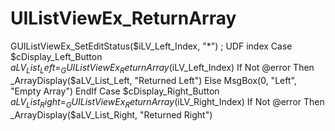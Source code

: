 # UIListViewEx_ReturnArray
GUIListViewEx_SetEditStatus($iLV_Left_Index, "*") ; UDF index Case $cDisplay_Left_Button $aLV_List_Left = _GUIListViewEx_ReturnArray($iLV_Left_Index) If Not @error Then _ArrayDisplay($aLV_List_Left, "Returned Left") Else MsgBox(0, "Left", "Empty Array") EndIf Case $cDisplay_Right_Button $aLV_List_Right = _GUIListViewEx_ReturnArray($iLV_Right_Index) If Not @error Then _ArrayDisplay($aLV_List_Right, "Returned Right")

